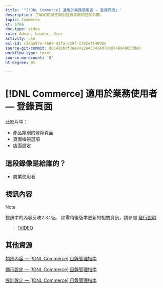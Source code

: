 ```yaml
---
title: '"[!DNL Commerce] 適用於業務使用者 — 登錄頁面」'
description: 了解如何設定類別登錄頁面和控制外觀。
topic: Commerce
kt: 5766
doc-type: video
role: Admin, Leader, User
activity: use
exl-id: c38aa97e-4688-42fa-b39f-1702ef1469be
source-git-commit: d85426bcf3ae0412a433414d70c874964905dda0
workflow-type: tm+mt
source-wordcount: '0'
ht-degree: 0%

---
```


# [!DNL Commerce] 適用於業務使用者 — 登錄頁面

此影片中：

- 產品類別的登陸頁面
- 頁面檢視選項
- 店面設定

## 這段錄像是給誰的？

- 商業使用者

## 視訊內容

>[!NOTE]
>
>視訊中的內容反映2.3.1版。 如需稍後版本更新的相關資訊，請參閱 [發行說明](https://experienceleague.adobe.com/docs/commerce-operations/release/notes/overview.html).

>[!VIDEO](https://video.tv.adobe.com/v/36388?quality=12&learn=on)

## 其他資源

[類別內容 —  [!DNL Commerce] 目錄管理指南](https://experienceleague.adobe.com/docs/commerce-admin/catalog/categories/create/categories-content-settings.html)

[顯示設定 —  [!DNL Commerce] 目錄管理指南](https://experienceleague.adobe.com/docs/commerce-admin/catalog/categories/create/categories-display-settings.html)

[設計設定 —  [!DNL Commerce] 目錄管理指南](https://experienceleague.adobe.com/docs/commerce-admin/catalog/categories/create/categories-custom-design.html)
